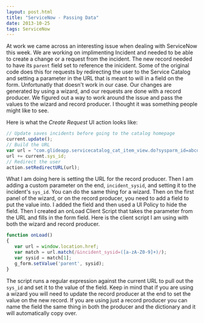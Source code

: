 ```yaml
---
layout: post.html
title: "ServiceNow - Passing Data"
date: 2013-10-25
tags: ServiceNow
---
```

At work we came across an interesting issue when dealing with ServiceNow this week. We are working on implimenting Incident and needed to be able to create a change or a request from the incident. The new record needed to have its `parent` field set to reference the inicident. Some of the original code does this for requests by redirecting the user to the Service Catalog and setting a parameter in the URL that is meant to will in a field on the form. Unfortunatly that doesn't work in our case. Our changes are generated by using a wizard, and our requests are done with a record producer. We figured out a way to work around the issue and pass the values to the wizard and record producer. I thought it was something people might like to see.

Here is what the *Create Request* UI action looks like:

```js
// Update saves incidents before going to the catalog homepage
current.update();
// Build the URL
var url = "com.glideapp.servicecatalog_cat_item_view.do?sysparm_id=abcdef0123456789&incident_sysid=";
url += current.sys_id;
// Redirect the user
action.setRedirectURL(url);
```

What I am doing here is setting the URL for the record producer. Then I am adding a custom parameter on the end, `incident_sysid`, and setting it to the incident's `sys_id`. You can do the same thing for a wizard. Then on the first panel of the wizard, or on the record producer, you need to add a field to put the value into. I added the field and then used a UI Policy to hide the field. Then I created an onLoad Client Script that takes the parameter from the URL and fills in the form field. Here is the client script I am using with both the wizard and record producer.

```js
function onLoad()
{
   var url = window.location.href;
   var match = url.match(/&incident_sysid=([a-zA-Z0-9]+)/);
   var sysid = match[1];
   g_form.setValue('parent', sysid);
}
```

The script runs a regular expression against the current URL to pull out the `sys_id` and set it to the value of the field. Keep in mind that if you are using a wizard you will need to update the record producer at the end to set the value on the new record. If you are using just a record producer you can name the field the same thing in both the producer and the dictionary and it will automatically copy over.
